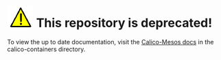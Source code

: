 # ![warning](docs/images/warning.png) This repository is deprecated!

To view the up to date documentation, visit the [Calico-Mesos docs](https://github.com/projectcalico/calico-containers/tree/master/docs/mesos) in the calico-containers directory.

